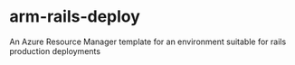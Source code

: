 # arm-rails-deploy
An Azure Resource Manager template for an environment suitable for rails production deployments

